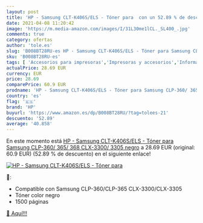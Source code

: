```yaml
---
layout: post
title: 'HP - Samsung CLT-K406S/ELS - Tóner para  con un 52.89 % de descuento'
date: 2021-04-08 11:20:42
image: 'https://m.media-amazon.com/images/I/31L30me1lCL._SL400_.jpg'
comments: true
category: ofertas
author: 'tole.es'
slug: 'B008BT28RU-es HP - Samsung CLT-K406S/ELS - Tóner para Samsung CLP-360/...'
sku: 'B008BT28RU-es'
tags: [ 'Accesorios para impresoras','Impresoras y accesorios','Informática','Unidades de tambor','hp','samsung', ]
actualPrice: 28.69 EUR
currency: EUR
price: 28.69
comparePrice: 60.9 EUR
prodname: 'HP - Samsung CLT-K406S/ELS - Tóner para Samsung CLP-360/ 365/ 368  CLX-3300/ 3305  negro'
country: 'es'
flag: '🇪🇸'
brand: 'HP'
buyurl: 'https://www.amazon.es/dp/B008BT28RU/?tag=tolees-21'
descuento: '52.89'
average: '40.858'
---
```


En este momento está [HP - Samsung CLT-K406S/ELS - Tóner para Samsung CLP-360/ 365/ 368  CLX-3300/ 3305  negro](https://www.amazon.es/dp/B008BT28RU/?tag=tolees-21) a 28.69 EUR (original: 60.9 EUR) (52.89 %  de descuento) en el siguiente enlace!

[![HP - Samsung CLT-K406S/ELS - Tóner para ](https://m.media-amazon.com/images/I/31L30me1lCL._SL400_.jpg)](https://www.amazon.es/dp/B008BT28RU/?tag=tolees-21)

🔎:

- Compatible con Samsung CLP-360/CLP-365 CLX-3300/CLX-3305
- Tóner color negro
- 1500 páginas

[🛒 Aquí!!!](https://www.amazon.es/dp/B008BT28RU/?tag=tolees-21)
